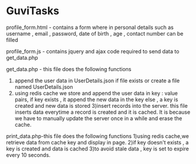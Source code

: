 # GuviTasks
profile_form.html - contains a form where in personal details such as username , email , password, date of birth , age , contact number can be filled

profile_form.js - contains jquery and ajax code required to send data to get_data.php

get_data.php - this file does the following functions
1) append the user data in UserDetails.json if file exists or create a file named UserDetails.json
2) using redis cache we store and append the user data in key : value pairs, if key exists , it append the new data in the key else , a key is created and new data is stored
3)insert records into the server.
this file inserts data everytime a record is created and it is cached. It is because we have to manually update the server once in a while and erase the cache.


print_data.php-this file does the following functions
1)using redis cache,we retrieve data from cache key and display in page.
2)if key doesn't exists , a key is created and data is cached
3)to avoid stale data , key is set to expire every 10 seconds.
